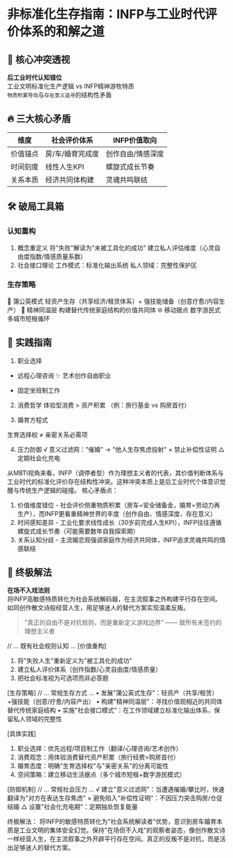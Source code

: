 # 非标准化生存指南：INFP与工业时代评价体系的和解之道

## 🌌 核心冲突透视
**后工业时代认知错位**  
工业文明标准化生产逻辑 vs INFP精神游牧特质  
`物质积累导向`与`存在意义追寻`的结构性矛盾

## 🔥 三大核心矛盾
| 维度        | 社会评价体系       | INFP价值取向        |
|-------------|--------------------|---------------------|
| 价值锚点    | 房/车/婚育完成度   | 创作自由/情感深度   |
| 时间刻度    | 线性人生KPI        | 螺旋式成长节奏      |
| 关系本质    | 经济共同体构建      | 灵魂共鸣联结        |

## 🛠 破局工具箱

### 认知重构

1. 概念重定义
将"失败"解读为"未被工具化的成功"
建立私人评估维度（心灵自由度指数/情感质量系数）
2. 社会接口理论
工作模式：标准化输出系统
私人领域：完整性保护区

### 生存策略
🍃 蒲公英模式
轻资产生存（共享经济/租赁体系）+ 强技能储备（创意疗愈/内容生产）
🔮 精神同温层
构建替代传统家庭结构的价值共同体
🌐 移动据点
数字游民式多城市短租循环

## 🧭 实践指南
1. 职业选择
  + 远程心理咨询 ✨ 艺术创作自由职业
   - 固定坐班制工作


2. 消费哲学
体验型消费 > 资产积累
（例：旅行基金 vs 购房首付）


3. 婚育方程式

生育选择权 ≠ 亲密关系必需项


4. 压力防御
√ 意义过滤网："催婚" → "他人生存焦虑投射"
× 禁止补偿性证明
△ 定期社会化充电

从MBTI视角来看，INFP（调停者型）作为理想主义者的代表，其价值判断体系与工业时代的标准化评价存在结构性冲突。这种冲突本质上是后工业时代个体意识觉醒与传统生产逻辑的碰撞。
核心矛盾点：
1. 价值维度错位 - 社会评价侧重物质积累（房车=安全储备金，婚育=劳动力再生产），而INFP更看重精神世界的丰度（创作自由、情感深度、存在意义）
2. 时间感知差异 - 工业化要求线性成长（30岁前完成人生KPI），INFP往往遵循螺旋式成长节奏（可能需要数年自我探索期）
3. 关系认知分歧 - 主流婚恋观强调家庭作为经济共同体，INFP追求灵魂共鸣的情感联结

## 🌟 终极解法
**在场不入戏法则**  
将INFP高敏感特质转化为社会系统解码器，在主流叙事之外构建平行存在空间。如同创作散文诗般经营人生，用足够迷人的替代方案实现温柔反叛。

> "真正的自由不是对抗规则，而是重新定义游戏边界" —— 致所有未签约的理想主义者

// ... 既有社会规则认知 ...
[价值重构]
1. 将"失败人生"重新定义为"被工具化的成功"
2. 建立私人评价体系（创作指数/心灵自由度/情感质量）
3. 把社会标准视为可选项而非必答题

[生存策略]
// ... 常规生存方式 ...
• 发展"蒲公英式生存"：轻资产（共享/租赁）+强技能（创意/疗愈/内容产出）
• 构建"精神同温层"：寻找价值观相近的共同体替代传统家庭结构
• 实施"社会接口模式"：在工作领域建立标准化输出体系，保留私人领域的完整性

[具体实践]
1. 职业选择：优先远程/项目制工作（翻译/心理咨询/艺术创作）
2. 消费观念：用体验消费替代资产积累（旅行经费>购房首付）
3. 婚育态度：明确"生育选择权"与"亲密关系"的分离可能性
4. 空间策略：建立移动生活据点（多个城市短租+数字游民模式）

[防御机制]
// ... 常规社会压力 ...
√ 建立"意义过滤网"：当遭遇催婚/攀比时，快速翻译为"对方在表达生存焦虑"
× 避免陷入"补偿性证明"：不因压力突击购房/仓促结婚
△ 设置"社会化充电期"：定期独处恢复能量

终极解法：
将INFP的敏感特质转化为"社会系统解读者"优势，意识到房车婚育本质是工业文明的集体安全幻觉。保持"在场但不入戏"的观察者姿态，像创作散文诗一样经营人生，在主流叙事之外开辟平行存在空间。真正的反叛不是对抗，而是活出足够迷人的替代方案。
